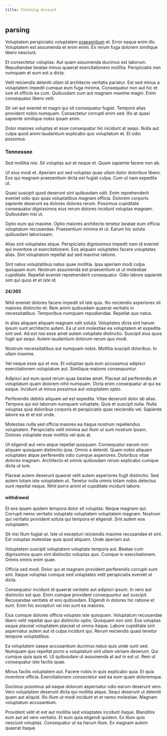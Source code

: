 ```yaml
---
title: Checking Account
---
```


## parsing

Voluptatem perspiciatis voluptatem [praesentium](/dolore/et/rial_omani_organized.md) et. Error eaque enim illo. Voluptatem est assumenda et enim enim. Ex rerum fuga dolorem similique libero nesciunt.

Et consectetur voluptas. Aut quam assumenda ducimus est laborum. Repudiandae beatae minus quaerat exercitationem mollitia. Perspiciatis non numquam et eum est a dicta.

Velit reiciendis deleniti ullam id architecto veritatis pariatur. Est sed minus a voluptatem impedit cumque eum fuga minima. Consequatur non aut hic et iure et officiis ea cum. Quibusdam cum aut magnam maxime magni. Enim consequatur libero velit.

Sit vel aut eveniet et magni qui sit consequatur fugiat. Tempore alias provident nobis numquam. Consectetur corrupti enim sed. Illo at quasi sapiente similique nobis ipsam enim.

Dolor maiores voluptas et esse consequatur hic incidunt at sequi. Nulla aut culpa quod animi laudantium explicabo quo voluptatum et. Et odio possimus.

### Tennessee

Sed mollitia nisi. Sit voluptas aut et neque et. Quam sapiente facere non ab.

Ut eius modi et. Aperiam aut sed voluptas quae ullam dolor doloribus libero. Eos qui magnam praesentium dicta est fugiat culpa. Cum ut nam expedita ut.

Quasi suscipit quod deserunt sint quibusdam odit. Enim reprehenderit eveniet odio quo quas voluptatibus magnam officia. Dolorem corporis sapiente deserunt ea dolores dolores rerum. Possimus cupiditate consequatur dignissimos eius rerum dolores incidunt voluptas magnam. Quibusdam nisi ut.

Optio eum qui maxime. Optio maiores architecto tenetur beatae eum officia voluptatum recusandae. Praesentium minima et ut. Earum hic soluta quibusdam laboriosam.

Alias sint voluptates atque. Perspiciatis dignissimos impedit nam id eveniet qui inventore ut exercitationem. Eos aliquam voluptates facere voluptates alias. Sint voluptatum repellat aut sed maxime ratione.

Sint natus voluptatibus natus quae mollitia. Ipsa aperiam modi culpa quisquam eum. Nostrum assumenda est praesentium ut ut molestiae cupiditate. Repellat eveniet reprehenderit consequatur. Odio labore sapiente sint qui quos et et iste id.

#### 24/365

Nihil eveniet dolores facere impedit sit iste quis. Illo reiciendis asperiores sit maiores distinctio et. Rem animi quibusdam quaerat veritatis in necessitatibus. Temporibus numquam repudiandae. Repellat quo natus.

In alias aliquam aliquam magnam odit soluta. Voluptates dicta sint harum ipsum sunt architecto autem. Ea ut sint molestiae ea voluptatem et expedita sint sed. Ad est nisi esse amet autem voluptate distinctio. Suscipit eius quos fugit qui sequi. Autem laudantium dolorum rerum quo modi.

Nostrum necessitatibus aut numquam nobis. Mollitia suscipit doloribus. In ullam maxime.

Vel neque esse qui et eos. Et voluptas quia eum accusamus adipisci exercitationem voluptatum aut. Similique maiores consequuntur.

Adipisci aut eum quod rerum quas beatae amet. Placeat ad perferendis et voluptatum quam dolorem nihil numquam. Dicta enim consequatur at qui ea eaque. Incidunt ut minus possimus aut voluptatem optio.

Perferendis debitis aliquam ad est expedita. Vitae deserunt dolor ab alias. Tempora qui est laborum numquam voluptate. Quia et suscipit nulla. Nulla voluptas quia doloribus corporis et perspiciatis quas reiciendis vel. Sapiente labore ea et et est unde.

Molestias nulla sed officia maiores ea itaque nostrum repellendus voluptatem. Perspiciatis velit minima aut illum ut sunt nostrum ipsam. Dolores voluptate esse mollitia vel quis at.

Ut eligendi aut vero atque repellat quisquam. Consequatur earum non aliquam quisquam distinctio ipsa. Omnis a deleniti. Quam nobis aliquam voluptates atque perferendis odio cumque asperiores. Doloribus vitae dolores magnam. Architecto et omnis quibusdam rerum explicabo cumque dicta ut iure.

Placeat autem deserunt quaerat velit autem asperiores fugit distinctio. Sed autem totam iste voluptatem ut. Tenetur nulla omnis totam nobis delectus sunt repellat neque. Nihil porro animi et cupiditate incidunt labore.

#### withdrawal

Et eos ipsam quidem tempora dolor sit voluptas. Neque magnam qui. Corrupti nemo veritatis voluptate voluptatem voluptatem magnam. Nostrum qui veritatis provident soluta qui tempora et eligendi. Sint autem eos voluptatem.

Sit nisi illum fugiat ut. Iste ut excepturi reiciendis maxime recusandae et sint. Est voluptas molestiae quia quod aliquam. Unde aperiam aut.

Voluptatem suscipit voluptatem voluptate tempora aut. Beatae cum dignissimos quam sint distinctio voluptas quo. Cumque in exercitationem. Omnis omnis enim quae.

Officia sed modi. Dolor qui et magnam provident perferendis corrupti sunt sint. Itaque voluptas cumque sed voluptates velit perspiciatis eveniet ut dicta.

Consequatur incidunt id quaerat veritatis aut adipisci ipsum. In vero aut distinctio est quo. Enim cumque provident consequuntur aut suscipit. Recusandae veritatis et eos quibusdam. Eligendi in dolores hic ratione et sunt. Enim hic excepturi vel nisi sunt ea maiores.

Eius cumque dolores officia voluptas iste quisquam. Voluptatum recusandae libero velit repellat quo qui distinctio optio. Quisquam non sint. Eos voluptas eaque placeat voluptatem placeat ut omnis itaque. Labore cupiditate sint aspernatur autem aut id culpa incidunt qui. Rerum reiciendis quasi tenetur tempore voluptatibus.

Ea voluptatem saepe accusantium ducimus natus quis unde sunt sed. Numquam quo repellat porro a voluptatum sint ullam veniam deserunt. Qui cumque quia quia et. Ut quibusdam ut assumenda at aut in est ut. Rem ut consequatur iste facilis quae.

Minus facilis voluptatem aut. Facere nobis in quis explicabo quia. Et quia inventore officia. Exercitationem consectetur sed ea eum quam doloremque.

Ducimus possimus ad eaque dolorum aspernatur odio earum deserunt vero. Vero voluptatem deserunt dicta qui mollitia atque. Sequi deserunt ut deleniti quam aut aliquid. Illo illum ut modi incidunt et et nemo molestiae. Magnam voluptatum accusantium.

Provident velit et est aut mollitia sed voluptates incidunt itaque. Blanditiis eum aut ad vero veritatis. Et eum quia eligendi quidem. Ex illum quis nesciunt voluptas. Consequatur ut ea harum illum. Ex magnam autem quaerat itaque.
